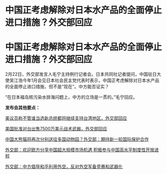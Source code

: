 # 中国正考虑解除对日本水产品的全面停止进口措施？外交部回应

# 中国正考虑解除对日本水产品的全面停止进口措施？外交部回应

2月22日，外交部发言人毛宁主持例行记者会。日本共同社记者提问，中国驻日大使吴江浩今年1月会见日本社会民主党代表时表示，中国正考虑解除对日本水产品的全面停止进口措施，但不是“现在”。中方能否证实？

“在日本福岛核污染水排海问题上，中方的立场是一贯的。”毛宁回应。

**发布会其他要点：**

[美议员称不管谁当选新总统都将继续支持台湾地区，外交部回应](https://news.qq.com/rain/a/20240222A056XB00)

[美国批准对台出售7500万美元战术武器，外交部回应](https://news.qq.com/rain/a/20240222A059VB00)

[中国大熊猫将再次分别送往多国动物园？外交部：期待新一轮国际保护合作](https://news.qq.com/rain/a/20240222A059U500)

[外交部：欢迎欧方分享中国超大规模市场机遇
积极参与中国高水平制度性开放进程](https://news.qq.com/rain/a/20240222A059LI00)

[外交部：中方倡导和平利用外空，反对外空军备竞赛和武器化](https://news.qq.com/rain/a/20240222A0587Q00)

